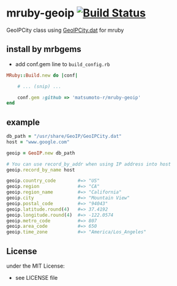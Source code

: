# mruby-geoip   [![Build Status](https://travis-ci.org/matsumoto-r/mruby-geoip.png?branch=master)](https://travis-ci.org/matsumoto-r/mruby-geoip)
GeoIPCity class using [GeoIPCity.dat](http://dev.maxmind.com/geoip/legacy/install/city/) for mruby
## install by mrbgems
- add conf.gem line to `build_config.rb`

```ruby
MRuby::Build.new do |conf|

    # ... (snip) ...

    conf.gem :github => 'matsumoto-r/mruby-geoip'
end
```
## example
```ruby
db_path = "/usr/share/GeoIP/GeoIPCity.dat"
host = "www.google.com"

geoip = GeoIP.new db_path

# You can use record_by_addr when using IP address into host
geoip.record_by_name host

geoip.country_code        #=> "US"
geoip.region              #=> "CA"
geoip.region_name         #=> "California"
geoip.city                #=> "Mountain View"
geoip.postal_code         #=> "94043"
geoip.latitude.round(4)   #=> 37.4192
geoip.longitude.round(4)  #=> -122.0574
geoip.metro_code          #=> 807
geoip.area_code           #=> 650
geoip.time_zone           #=> "America/Los_Angeles"
```

## License
under the MIT License:
- see LICENSE file
